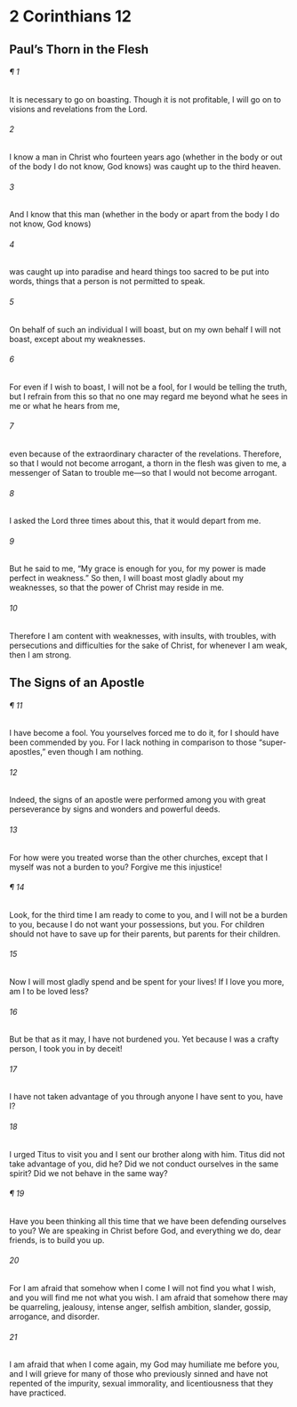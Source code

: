 # 2 Corinthians 12
## Paul’s Thorn in the Flesh
###### ¶ 1
It is necessary to go on boasting. Though it is not profitable, I will go on to visions and revelations from the Lord.
###### 2
I know a man in Christ who fourteen years ago (whether in the body or out of the body I do not know, God knows) was caught up to the third heaven.
###### 3
And I know that this man (whether in the body or apart from the body I do not know, God knows)
###### 4
was caught up into paradise and heard things too sacred to be put into words, things that a person is not permitted to speak.
###### 5
On behalf of such an individual I will boast, but on my own behalf I will not boast, except about my weaknesses.
###### 6
For even if I wish to boast, I will not be a fool, for I would be telling the truth, but I refrain from this so that no one may regard me beyond what he sees in me or what he hears from me,
###### 7
even because of the extraordinary character of the revelations. Therefore, so that I would not become arrogant, a thorn in the flesh was given to me, a messenger of Satan to trouble me—so that I would not become arrogant.
###### 8
I asked the Lord three times about this, that it would depart from me.
###### 9
But he said to me, “My grace is enough for you, for my power is made perfect in weakness.” So then, I will boast most gladly about my weaknesses, so that the power of Christ may reside in me.
###### 10
Therefore I am content with weaknesses, with insults, with troubles, with persecutions and difficulties for the sake of Christ, for whenever I am weak, then I am strong.
## The Signs of an Apostle
###### ¶ 11
I have become a fool. You yourselves forced me to do it, for I should have been commended by you. For I lack nothing in comparison to those “super-apostles,” even though I am nothing.
###### 12
Indeed, the signs of an apostle were performed among you with great perseverance by signs and wonders and powerful deeds.
###### 13
For how were you treated worse than the other churches, except that I myself was not a burden to you? Forgive me this injustice!
###### ¶ 14
Look, for the third time I am ready to come to you, and I will not be a burden to you, because I do not want your possessions, but you. For children should not have to save up for their parents, but parents for their children.
###### 15
Now I will most gladly spend and be spent for your lives! If I love you more, am I to be loved less?
###### 16
But be that as it may, I have not burdened you. Yet because I was a crafty person, I took you in by deceit!
###### 17
I have not taken advantage of you through anyone I have sent to you, have I?
###### 18
I urged Titus to visit you and I sent our brother along with him. Titus did not take advantage of you, did he? Did we not conduct ourselves in the same spirit? Did we not behave in the same way?
###### ¶ 19
Have you been thinking all this time that we have been defending ourselves to you? We are speaking in Christ before God, and everything we do, dear friends, is to build you up.
###### 20
For I am afraid that somehow when I come I will not find you what I wish, and you will find me not what you wish. I am afraid that somehow there may be quarreling, jealousy, intense anger, selfish ambition, slander, gossip, arrogance, and disorder.
###### 21
I am afraid that when I come again, my God may humiliate me before you, and I will grieve for many of those who previously sinned and have not repented of the impurity, sexual immorality, and licentiousness that they have practiced.
